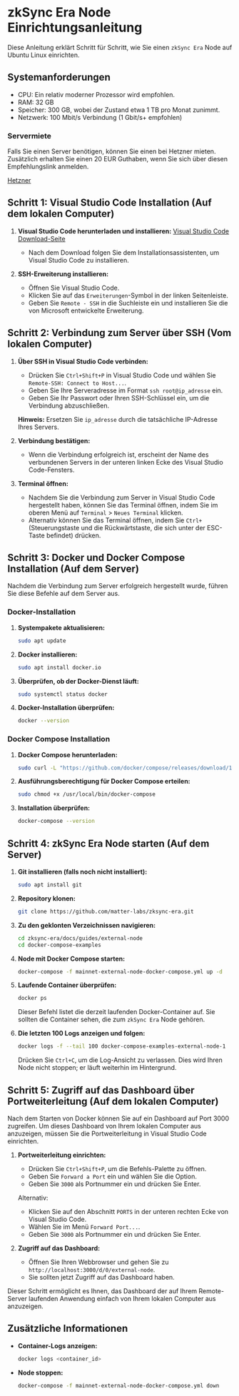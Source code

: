 # zkSync Era Node Einrichtungsanleitung

Diese Anleitung erklärt Schritt für Schritt, wie Sie einen `zkSync Era` Node auf Ubuntu Linux einrichten.

## Systemanforderungen

- CPU: Ein relativ moderner Prozessor wird empfohlen.
- RAM: 32 GB
- Speicher: 300 GB, wobei der Zustand etwa 1 TB pro Monat zunimmt.
- Netzwerk: 100 Mbit/s Verbindung (1 Gbit/s+ empfohlen)

### Servermiete

Falls Sie einen Server benötigen, können Sie einen bei Hetzner mieten. Zusätzlich erhalten Sie einen 20 EUR Guthaben, wenn Sie sich über diesen Empfehlungslink anmelden.

[Hetzner](https://hetzner.cloud/?ref=fu2umOyLCWhh)

## Schritt 1: Visual Studio Code Installation (Auf dem lokalen Computer)

1. **Visual Studio Code herunterladen und installieren:**
   [Visual Studio Code Download-Seite](https://code.visualstudio.com/)

   - Nach dem Download folgen Sie dem Installationsassistenten, um Visual Studio Code zu installieren.

2. **SSH-Erweiterung installieren:**
   - Öffnen Sie Visual Studio Code.
   - Klicken Sie auf das `Erweiterungen`-Symbol in der linken Seitenleiste.
   - Geben Sie `Remote - SSH` in die Suchleiste ein und installieren Sie die von Microsoft entwickelte Erweiterung.

## Schritt 2: Verbindung zum Server über SSH (Vom lokalen Computer)

1. **Über SSH in Visual Studio Code verbinden:**

   - Drücken Sie `Ctrl+Shift+P` in Visual Studio Code und wählen Sie `Remote-SSH: Connect to Host...`.
   - Geben Sie Ihre Serveradresse im Format `ssh root@ip_adresse` ein.
   - Geben Sie Ihr Passwort oder Ihren SSH-Schlüssel ein, um die Verbindung abzuschließen.

   **Hinweis:** Ersetzen Sie `ip_adresse` durch die tatsächliche IP-Adresse Ihres Servers.

2. **Verbindung bestätigen:**

   - Wenn die Verbindung erfolgreich ist, erscheint der Name des verbundenen Servers in der unteren linken Ecke des Visual Studio Code-Fensters.

3. **Terminal öffnen:**
   - Nachdem Sie die Verbindung zum Server in Visual Studio Code hergestellt haben, können Sie das Terminal öffnen, indem Sie im oberen Menü auf `Terminal` > `Neues Terminal` klicken.
   - Alternativ können Sie das Terminal öffnen, indem Sie `Ctrl+` (Steuerungstaste und die Rückwärtstaste, die sich unter der ESC-Taste befindet) drücken.

## Schritt 3: Docker und Docker Compose Installation (Auf dem Server)

Nachdem die Verbindung zum Server erfolgreich hergestellt wurde, führen Sie diese Befehle auf dem Server aus.

### Docker-Installation

1. **Systempakete aktualisieren:**

   ```sh
   sudo apt update
   ```

2. **Docker installieren:**
   ```sh
   sudo apt install docker.io
   ```
3. **Überprüfen, ob der Docker-Dienst läuft:**

   ```sh
   sudo systemctl status docker
   ```

4. **Docker-Installation überprüfen:**
   ```sh
   docker --version
   ```

### Docker Compose Installation

1. **Docker Compose herunterladen:**
   ```sh
   sudo curl -L "https://github.com/docker/compose/releases/download/1.29.2/docker-compose-$(uname -s)-$(uname -m)" -o /usr/local/bin/docker-compose
   ```
2. **Ausführungsberechtigung für Docker Compose erteilen:**

   ```sh
   sudo chmod +x /usr/local/bin/docker-compose
   ```

3. **Installation überprüfen:**
   ```sh
   docker-compose --version
   ```

## Schritt 4: zkSync Era Node starten (Auf dem Server)

1. **Git installieren (falls noch nicht installiert):**

   ```sh
   sudo apt install git
   ```

2. **Repository klonen:**

   ```sh
   git clone https://github.com/matter-labs/zksync-era.git
   ```

3. **Zu den geklonten Verzeichnissen navigieren:**

   ```sh
   cd zksync-era/docs/guides/external-node
   cd docker-compose-examples
   ```

4. **Node mit Docker Compose starten:**

   ```sh
   docker-compose -f mainnet-external-node-docker-compose.yml up -d
   ```

5. **Laufende Container überprüfen:**

   ```sh
   docker ps
   ```

   Dieser Befehl listet die derzeit laufenden Docker-Container auf. Sie sollten die Container sehen, die zum `zkSync Era` Node gehören.

6. **Die letzten 100 Logs anzeigen und folgen:**
   ```sh
   docker logs -f --tail 100 docker-compose-examples-external-node-1
   ```
   Drücken Sie `Ctrl+C`, um die Log-Ansicht zu verlassen. Dies wird Ihren Node nicht stoppen; er läuft weiterhin im Hintergrund.

## Schritt 5: Zugriff auf das Dashboard über Portweiterleitung (Auf dem lokalen Computer)

Nach dem Starten von Docker können Sie auf ein Dashboard auf Port 3000 zugreifen. Um dieses Dashboard von Ihrem lokalen Computer aus anzuzeigen, müssen Sie die Portweiterleitung in Visual Studio Code einrichten.

1. **Portweiterleitung einrichten:**

   - Drücken Sie `Ctrl+Shift+P`, um die Befehls-Palette zu öffnen.
   - Geben Sie `Forward a Port` ein und wählen Sie die Option.
   - Geben Sie `3000` als Portnummer ein und drücken Sie Enter.

   Alternativ:

   - Klicken Sie auf den Abschnitt `PORTS` in der unteren rechten Ecke von Visual Studio Code.
   - Wählen Sie im Menü `Forward Port...`.
   - Geben Sie `3000` als Portnummer ein und drücken Sie Enter.

2. **Zugriff auf das Dashboard:**

   - Öffnen Sie Ihren Webbrowser und gehen Sie zu `http://localhost:3000/d/0/external-node`.
   - Sie sollten jetzt Zugriff auf das Dashboard haben.

Dieser Schritt ermöglicht es Ihnen, das Dashboard der auf Ihrem Remote-Server laufenden Anwendung einfach von Ihrem lokalen Computer aus anzuzeigen.

## Zusätzliche Informationen

- **Container-Logs anzeigen:**

  ```sh
  docker logs <container_id>
  ```

- **Node stoppen:**
  ```sh
  docker-compose -f mainnet-external-node-docker-compose.yml down
  ```
